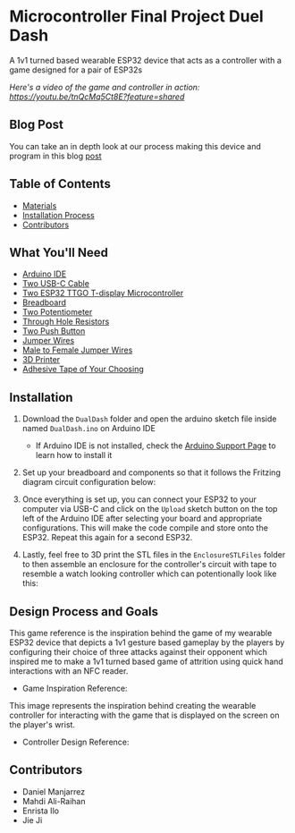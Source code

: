 # Microcontroller Final Project Duel Dash
A 1v1 turned based wearable ESP32 device that acts as a controller with a game designed for a pair of ESP32s

*Here's a video of the game and controller in action: https://youtu.be/tnQcMq5Ct8E?feature=shared*

## Blog Post

You can take an in depth look at our process making this device and program in this blog [post](https://brassy-moonflower-6cd.notion.site/Slice-and-Spice-S2-12d18fb9102d80a786a9e72461ec0fd8?pvs=4)

## Table of Contents

- [Materials](#what-youll-need)
- [Installation Process](#installation)
- [Contributors](#contributors)

## What You'll Need

 + [Arduino IDE](https://www.arduino.cc/en/software)
 + [Two USB-C Cable](https://www.amazon.com/3-Pack-Charging-Compatible-Max%EF%BC%8CSamsung-MacBook/dp/B0C5DFLGZG/ref=sr_1_1_sspa?crid=1J4HMA8LN1V72&dib=eyJ2IjoiMSJ9._xXfHeYXKMA7uaVBojUx7_ztgfErVtQfGS9iKfENhIyM9fyMpbyxRjvtii0Tf4yjlhaQorsdAM6MqPXO7kg06HKjPVVsh_zgFfSz_lB3Mujs5SBqXuGu7unNou_67eJjPteECmqSqyQJ-3WuGb6hDoa6s259xWDlp3RHbFOKcesy0UrPyKvBnMEjzk1GGAZ03Xwczrl-2dIli56iUuHxdmXsHH5k_THtTmGIfckcIjEGKF9nE6xFW9s3R97vA62yXXxH0ugyjIF7hv7GUWTFIyp28Rhv76XkCkyQ2eFJeZs.HRGVQ5v8xi7RDidmZ1ULkysSISZY84_s3ymlprYzKoQ&dib_tag=se&keywords=usb+c+cable&qid=1730077700&s=industrial&sprefix=usb+c+cable%2Cindustrial%2C101&sr=1-1-spons&sp_csd=d2lkZ2V0TmFtZT1zcF9hdGY&psc=1)
 + [Two ESP32 TTGO T-display Microcontroller](https://www.amazon.com/LILYGO-T-Display-Arduino-Development-CH9102F/dp/B099MPFJ9M?th=1)
 + [Breadboard](https://www.amazon.com/EL-CP-003-Breadboard-Solderless-Distribution-Connecting/dp/B01EV6LJ7G/ref=sr_1_13?crid=34X8PPI0DBVGL&dib=eyJ2IjoiMSJ9.BTT8MNHPlv4K77wqKb52By9wqhO8D20fweqTDbF_zIHk5F4fE59hggxnrwNQ0WXhfMPsTKopU72QV0E78jfiJeR5fH1-r-5-Q2f62ZiWHZy7h65OjWKk6AgCtgvFMVlXVZRIG69yOyUzEbciKw3e_0OFfyMyl9X4n0FXea0pxpK48cyxgtQxq43lyiDW5DwjB_Bq3DIBwFvGlJIo2jblZUu4Ld4rmyKi2xe2b-mCMhnRSnCmMXatnHMNUDiWfaURxkgUqREv3SQr-E_y-4mr8S33kuJ5zt8PwSmC5mEf--Y._KngmxBR7CKm46j1rh--lnUGY7WhmwhG7h8K_bJS7Vw&dib_tag=se&keywords=breadboard&qid=1730077539&s=industrial&sprefix=breadboard%2Cindustrial%2C112&sr=1-13)
 + [Two Potentiometer](https://www.amazon.com/Molence-Breadboard-Potentiometer-Trimpot-Arduino/dp/B097TPRV61/ref=asc_df_B097TPRV61?tag=bingshoppinga-20&linkCode=df0&hvadid=80539416388073&hvnetw=o&hvqmt=e&hvbmt=be&hvdev=c&hvlocint=&hvlocphy=&hvtargid=pla-4584138884485526&psc=1&msclkid=fe5c01d3cd2b1c57530766cd2e2df2aa)
 + [Through Hole Resistors](https://www.digikey.com/en/products/detail/koa-speer-electronics-inc/CF1-4CT52R103J/13537366)
 + [Two Push Button](https://www.digikey.com/en/products/detail/sparkfun-electronics/COM-10302/5775291)
 + [Jumper Wires](https://www.digikey.com/en/products/detail/bud-industries/BC-32626/5291560)
 + [Male to Female Jumper Wires](https://www.digikey.com/en/products/detail/adafruit-industries-llc/1954/6827087)
 + [3D Printer](https://www.amazon.com/HEPHI3D-Printers-Beginners-Assembled-Removable/dp/B0CMHJRM29/ref=sr_1_10?crid=2MK0PZ9VFMOSU&dib=eyJ2IjoiMSJ9.DpKNC2_35uTLj9pKGNT60blLVJ13BuHHYgOn2hbZcxlp15cPVac9dnOYXc2yjrsX196Kn7_Kb9NEiD1QlBCNqrsD8-CXHcAKH8VuNEcHzGtVCM0rgngYrydG3GsKtsvLSMS83G8ynVlFg_DfCHpUkPHEBQiyfTREEDyDJHbnV30WMia95MDjvbcMAXIWG5WNdvndyp_ybNoUQWyHfk2Ag1BJmeHdxYQKOew5AxtFsphUs-rnUmlt79imEpzL8j8OxBudoOtTds9JGuoE2qgX_1IL5WHcWAzfPGY9QQ3-T5E.g_wgq16-qBcScqvATYpUdqdRl_eUEwvmTmDpE1ClzT8&dib_tag=se&keywords=3d+printer&qid=1730077620&s=industrial&sprefix=3d+p%2Cindustrial%2C98&sr=1-10)
 + [Adhesive Tape of Your Choosing](https://www.amazon.com/Lichamp-General-Purpose-Painting-Stationery/dp/B07G97ZJ7Y/ref=sxin_15_pa_sp_search_thematic_sspa?content-id=amzn1.sym.76d54fcc-2362-404d-ab9b-b0653e2b2239%3Aamzn1.sym.76d54fcc-2362-404d-ab9b-b0653e2b2239&crid=2UEE9F17TEP2O&cv_ct_cx=tape&dib=eyJ2IjoiMSJ9.ltuWyEb4cIxg_G6TjJGGd5hToFDCJFCUctmCmhMpD_0zKcMRCj1QCYXLhxZCHC_t5gDelek12aG4L6x4-w50vQ.3ezT3uv5SMBbQd0xQCHEnYwg4asVE4yvN7ydjhQEcFY&dib_tag=se&keywords=tape&pd_rd_i=B07G97ZJ7Y&pd_rd_r=049ad745-920d-4bd7-91fa-da8bb7d1e324&pd_rd_w=Js0si&pd_rd_wg=dDkoB&pf_rd_p=76d54fcc-2362-404d-ab9b-b0653e2b2239&pf_rd_r=V80YXJ78XGQJ61TPJ08W&qid=1730077660&s=industrial&sbo=RZvfv%2F%2FHxDF%2BO5021pAnSA%3D%3D&sprefix=tape%2Cindustrial%2C98&sr=1-3-6024b2a3-78e4-4fed-8fed-e1613be3bcce-spons&sp_csd=d2lkZ2V0TmFtZT1zcF9zZWFyY2hfdGhlbWF0aWM&psc=1)


## Installation
1. Download the `DualDash` folder and open the arduino sketch file inside named `DualDash.ino` on Arduino IDE
    * If Arduino IDE is not installed, check the [Arduino Support Page](https://support.arduino.cc/hc/en-us/articles/360019833020-Download-and-install-Arduino-IDE) to learn how to install it

2. Set up your breadboard and components so that it follows the Fritzing diagram circuit configuration below:

3. Once everything is set up, you can connect your ESP32 to your computer via USB-C and click on the `Upload` sketch button on the top left of the Arduino IDE after selecting your board and appropriate configurations. This will make the code compile and store onto the ESP32. Repeat this again for a second ESP32.

4. Lastly, feel free to 3D print the STL files in the `EnclosureSTLFiles` folder to then assemble an enclosure for the controller's circuit with tape to resemble a watch looking controller which can potentionally look like this:


## Design Process and Goals

This game reference is the inspiration behind the game of my wearable ESP32 device that depicts a 1v1 gesture based gameplay by the players by configuring their choice of three attacks against their opponent which inspired me to make a 1v1 turned based game of attrition using quick hand interactions with an NFC reader.

- Game Inspiration Reference:

This image represents the inspiration behind creating the wearable controller for interacting with the game that is displayed on the screen on the player's wrist.

- Controller Design Reference:


## Contributors

- Daniel Manjarrez
- Mahdi Ali-Raihan
- Enrista Ilo
- Jie Ji
